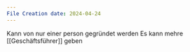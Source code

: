 ```yaml
---
File Creation date: 2024-04-24
---
```

Kann von nur einer person gegründet werden
Es kann mehre [[Geschäftsführer]] geben